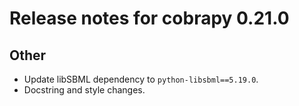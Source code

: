 # Release notes for cobrapy 0.21.0

## Other

* Update libSBML dependency to `python-libsbml==5.19.0`.
* Docstring and style changes.

